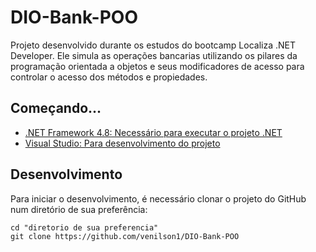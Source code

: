 # DIO-Bank-POO

Projeto desenvolvido durante os estudos do bootcamp Localiza .NET Developer. Ele simula as operações bancarias utilizando os pilares da programação orientada a objetos e seus modificadores de acesso para controlar o acesso dos métodos e propiedades.

## Começando...

- [.NET Framework 4.8: Necessário para executar o projeto .NET](https://dotnet.microsoft.com/download/dotnet-framework/net48)
- [Visual Studio: Para desenvolvimento do projeto](https://visualstudio.microsoft.com/pt-br/downloads/)


## Desenvolvimento

Para iniciar o desenvolvimento, é necessário clonar o projeto do GitHub num diretório de sua preferência:
```shell
cd "diretorio de sua preferencia"
git clone https://github.com/venilson1/DIO-Bank-POO
```


